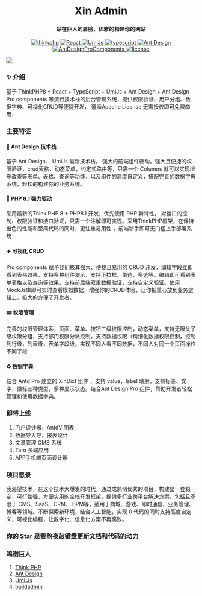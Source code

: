 
<h1 align="center">Xin Admin</h1>
<h4 align="center">站在巨人的肩膀，优雅的构建你的网站</h4>
<p align="center">
    <a href="https://www.thinkphp.cn/" target="_blank">
        <img src="https://img.shields.io/badge/ThinkPHP-%3E8.0-brightgreen" alt="thinkphp">
    </a>
    <a href="https://react.dev/" target="_blank">
        <img src="https://img.shields.io/badge/React-%3E18.1-brightgreen" alt="React">
    </a>
    <a href="https://umijs.org/" target="_blank">
        <img src="https://img.shields.io/badge/UmiJs-%3E4.0-brightgreen" alt="UmiJs">
    </a>
    <a href="https://www.tslang.cn/" target="_blank">
        <img src="https://img.shields.io/badge/TypeScript-%3E5.1-brightgreen" alt="typescript">
    </a>
    <a href="https://ant.design/" target="_blank">
        <img src="https://img.shields.io/badge/AntDesign-%3E5.7-brightgreen" alt="Ant Design">
    </a>
    <a href="https://procomponents.ant.design/" target="_blank">
        <img src="https://img.shields.io/badge/AntDesignProComponents-%3E2.6.8-brightgreen" alt="AntDesignProComponents">
    </a>
    <a href="https://gitee.com/wonderful-code/buildadmin/blob/master/LICENSE" target="_blank">
        <img src="https://img.shields.io/badge/Apache2.0-license-brightgreen" alt="license">
    </a>
</p>

<img src="https://file.xinadmin.cn/file/demo.png"/>

### ✨ 介绍
基于 ThinkPHP8 + React + TypeScript + UmiJs + Ant Design + Ant Design Pro components 等流行技术栈的后台管理系统，提供权限验证、用户分组、数据字典、可视化CRUD等便捷开发，
遵循Apache License 无需授权即可免费商用.

### 主要特征

#### 🎈 Ant Design 技术栈
基于 Ant Design、 UmiJs 最新技术栈， 强大的前端组件驱动。强大且便捷的权限验证，crud表格，动态菜单，约定式路由等，只需一个 Columns 就可以实现增删改查等表单、表格、查询等功能，以及组件的高度自定义，搭配完善的数据字典系统，轻松的构建你的业务系统。

#### 🎉 PHP 8.1 强力驱动
采用最新的Think PHP 8 + PHP8.1 开发，优先使用 PHP 新特性， 对接口的控制、权限验证和接口验证，只需一个注解即可实现。采用ThinkPHP框架，在保持出色的性能和至简代码的同时，更注重易用性 ，前端新手即可无门槛上手部署系统

#### ✈️ 可视化 CRUD
Pro components 赋予我们极其强大、便捷且易用的 CRUD 开发，编辑字段立即看到表格效果，支持多种组件演示，支持下拉框、单选、多选等。编辑即可看到表单表格以及查询等效果。支持前后端双重数据验证，支持自定义验证。使用MockJs库即可实时查看模拟数据，增强你的CRUD体验，让你把重心放到业务逻辑上，极大的方便了开发者。

#### 📟 权限管理
完善的权限管理体系，页面、菜单、按钮三级权限控制，动态菜单，支持无限父子级权限分组，支持部门权限分派控制，支持数据权限（精细化数据权限控制，控制到行级，列表级，表单字段级，实现不同人看不同数据，不同人对同一个页面操作不同字段

#### ♻️ 数据字典
结合 Antd Pro 建立的 XinDict 组件 ，支持 value、label 映射，支持标签、文字、徽标三种类型，多种显示状态。结合Ant Design Pro 组件，帮助开发者轻松管理和使用数据字典。


### 即将上线
1. 门户设计器，AntdV 图表
2. 数据导入导，报表设计
3. 文章管理 CMS 系统
4. Taro 多端应用
5. APP手机端页面设计器

### 项目愿景
我渴望技术，在这个技术大爆发的时代，通过成熟切优秀的项目，构建出一套稳定、可行性强、方便实用的全栈开发框架，提供多行业跨平台解决方案，包括且不限于 CMS、SaaS、CRM、
BPM等，适用于商城、游戏、即时通信、业务管理、博客等领域。不断探索新环境，结合人工智能，实现 0 代码的同时支持高度自定义，可视化编程，让数字化、信息化方案不再腐败。

### 你的 Star 是我熬夜敲键盘更新文档和代码的动力


### 鸣谢巨人

1. [Think PHP](https://www.thinkphp.cn/)
2. [Ant Design](https://ant-design.antgroup.com/index-cn)
3. [Umi Js](https://umijs.com)
4. [buildadmin](https://buildadmin.cn)
